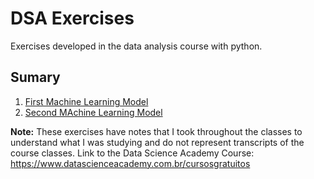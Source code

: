 # DSA Exercises

Exercises developed in the data analysis course with python. 

## Sumary

1. [First Machine Learning Model](https://github.com/Nandaoc/dsa-exercises/tree/main/first_ml_model)
2. [Second MAchine Learning Model](https://github.com/Nandaoc/dsa-exercises/tree/main/second_ml_model)

**Note:**
These exercises have notes that I took throughout the classes to understand what I was studying and do not represent transcripts of the course classes. 
Link to the Data Science Academy Course: https://www.datascienceacademy.com.br/cursosgratuitos



